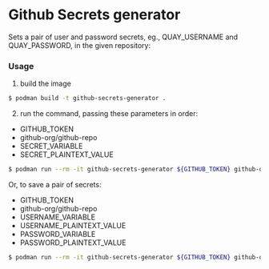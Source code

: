 # Github Secrets generator

Sets a pair of user and password secrets, eg., QUAY_USERNAME and QUAY_PASSWORD, in the given repository:

### Usage

1. build the image

```bash
$ podman build -t github-secrets-generator .
```

2. run the command, passing these parameters in order: 

* GITHUB_TOKEN 
* github-org/github-repo 
* SECRET_VARIABLE 
* SECRET_PLAINTEXT_VALUE 

```bash
$ podman run --rm -it github-secrets-generator ${GITHUB_TOKEN} github-org/github-repo SECRET_USERNAME ${SECRET_PLAINTEXT_VALUE}
```
Or, to save a pair of secrets: 

* GITHUB_TOKEN 
* github-org/github-repo 
* USERNAME_VARIABLE 
* USERNAME_PLAINTEXT_VALUE 
* PASSWORD_VARIABLE 
* PASSWORD_PLAINTEXT_VALUE

```bash
$ podman run --rm -it github-secrets-generator ${GITHUB_TOKEN} github-org/github-repo QUAY_USERNAME ${QUAY_USERNAME} QUAY_PASSWORD ${QUAY_PASSWORD}
```
